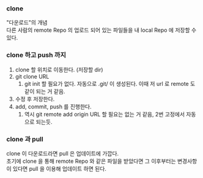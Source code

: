 ### clone
"다운로드"의 개념<br>
다른 사람의 remote Repo 의 업로드 되어 있는 파일들을 내 local Repo 에  저장할 수 있다.

### clone 하고 push 까지
1. clone 할 위치로 이동한다. (저장할 dir)
2. git clone URL
    1. git init 할 필요가 없다. 자동으로 .git/ 이 생성된다. 이때 저 url 로 remote 도 같이 되는 거 같음.
3. 수정 후 저장한다.
4. add, commit, push 를 진행한다.
    1. 역시 git remote add origin URL 할 필요는 없는 거 같음, 2번 고정에서 자동으로 되는듯.

### clone 과 pull
clone 이 다운로드라면 pull 은 업데이트에 가깝다.<br>
초기에 clone 을 통해 remote Repo 와 같은 파일을 받았다면 그 이후부터는 변경사항이 있다면 pull 을 이용해 업데이트 하면 된다.